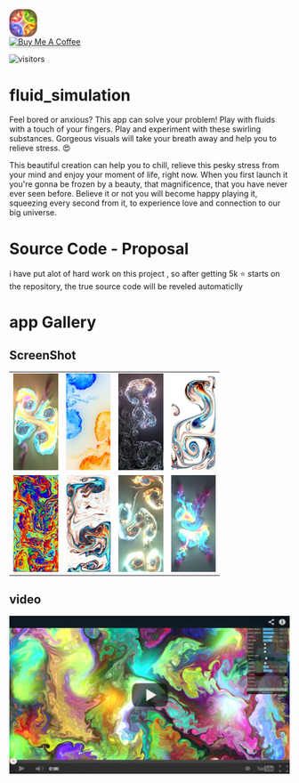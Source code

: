 
<img src="https://github.com/NaserElziadna/fluid_simulation/blob/main/screen_shoots/logo.png" alt="drawing" style="width: 10%;max-width: 30%;border-radius: 17px;display: block;"/>
<a href="https://www.buymeacoffee.com/NaserElziadna" target="_blank"><img src="https://www.buymeacoffee.com/assets/img/custom_images/orange_img.png" alt="Buy Me A Coffee" style="height: 41px !important;width: 174px !important;box-shadow: 0px 3px 2px 0px rgba(190, 190, 190, 0.5) !important;-webkit-box-shadow: 0px 3px 2px 0px rgba(190, 190, 190, 0.5) !important;" ></a>

![visitors](https://visitor-badge.laobi.icu/badge?page_id=NaserElziadna.fluid_simulation)
# fluid_simulation

Feel bored or anxious? This app can solve your problem! Play with fluids with a touch of your fingers. Play and experiment with these swirling substances. Gorgeous visuals will take your breath away and help you to relieve stress. 😍

This beautiful creation can help you to chill, relieve this pesky stress from your mind and enjoy your moment of life, right now. When you first launch it you're gonna be frozen by a beauty, that magnificence, that you have never ever seen before. Believe it or not you will become happy playing it, squeezing every second from it, to experience love and connection to our big universe.

# Source Code - Proposal

i have put alot of hard work on this project , so after getting 5k ⭐ starts on the repository, the true source code will be reveled automaticlly

# app Gallery
## ScreenShot
<table style="width:75%;height:75%;">
  <tr>
    <td>
      <img src="https://github.com/NaserElziadna/fluid_simulation/blob/main/screen_shoots/screen_shoot_1.webp" alt="drawing" style="width:100%;"/>    
    </td>
    <td>
      <img src="https://github.com/NaserElziadna/fluid_simulation/blob/main/screen_shoots/screen_shoot_2.webp" alt="drawing" style="width:100%;"/>    
    </td>
     <td>
      <img src="https://github.com/NaserElziadna/fluid_simulation/blob/main/screen_shoots/screen_shoot_3.webp" alt="drawing" style="width:100%;"/>    
    </td>
     <td>
      <img src="https://github.com/NaserElziadna/fluid_simulation/blob/main/screen_shoots/screen_shoot_4.webp" alt="drawing" style="width:100%;"/>    
    </td>
  </tr>
  <tr> 
    <td>
      <img src="https://github.com/NaserElziadna/fluid_simulation/blob/main/screen_shoots/screen_shoot_5.webp" alt="drawing" style="width:100%;"/>    
    </td>
     <td>
      <img src="https://github.com/NaserElziadna/fluid_simulation/blob/main/screen_shoots/screen_shoot_6.webp" alt="drawing" style="width:100%;"/>    
    </td>
     <td>
      <img src="https://github.com/NaserElziadna/fluid_simulation/blob/main/screen_shoots/screen_shoot_7.webp" alt="drawing" style="width:100%;"/>    
    </td>
     <td>
      <img src="https://github.com/NaserElziadna/fluid_simulation/blob/main/screen_shoots/screen_shoot_8.webp" alt="drawing" style="width:100%;"/>    
    </td>
  </tr>
</table>  

## video
[![Watch the video](https://github.com/NaserElziadna/fluid_simulation/blob/main/screen_shoots/00.jpg)](https://www.youtube.com/watch?v=r7fo1Aa2B4M)

